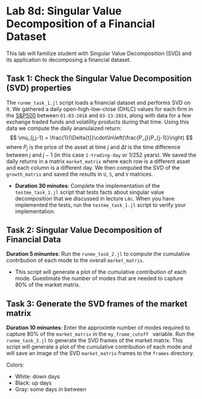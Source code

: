 # Lab 8d: Singular Value Decomposition of a Financial Dataset
This lab will familize student with Singular Value Decomposition (SVD) and its application to decomposing a financial dataset.

## Task 1: Check the Singular Value Decomposition (SVD) properties
The `runme_task_1.jl` script loads a financial dataset and performs SVD on it. We gathered a daily open-high-low-close (OHLC) values for each firm in the [S&P500](https://en.wikipedia.org/wiki/S%26P_500) between `01-03-2018` and `03-13-2024`, along with data for a few exchange traded funds and volatility products during that time. Using this data we compute the daily ananulaized return:
$$
\mu_{j,j-1} = \frac{1}{\Delta{t}}\cdot\ln\left(\frac{P_j}{P_{j-1}}\right)
$$
where $P_j$ is the price of the asset at time $j$ and $\Delta{t}$ is the time difference between $j$ and $j-1$ (in this case `1-trading-day` or 1/252 years). We saved the daily returns in a matrix `market_matrix` where each row is a different asset and each column is a different day. We then computed the SVD of the `growth_matrix` and saved the results in `U`, `S`, and `V` matrices.

* __Duration 30 minutes__: Complete the implementation of the `testme_task_1.jl` script that tests facts about singular value decomposition that we discussed in lecture `L8c`. When you have implemented the tests, run the `testme_task_1.jl` script to verify your implementation.

## Task 2: Singular Value Decomposition of Financial Data
__Duration 5 minuntes__: Run the `runme_task_2.jl` to compute the cumulative contribution of each mode to the overall 
`market_matrix`. 
* This script will generate a plot of the cumulative contribution of each mode. Guestimate the number of modes that are needed to capture 80% of the market matrix.

## Task 3: Generate the SVD frames of the market matrix
__Duration 10 minuntes__: Enter the approximte number of modes required to capture 80% of the `market_matrix` in the `my_frame_cutoff ` variable. Run the `runme_task_3.jl` to generate the SVD frames of the market matrix. This script will generate a plot of the cumulative contribution of each mode and will save an image of the SVD `market_matrix` frames to the `frames` directory. 

Colors:
* White: down days
* Black: up days
* Gray: some days in between

